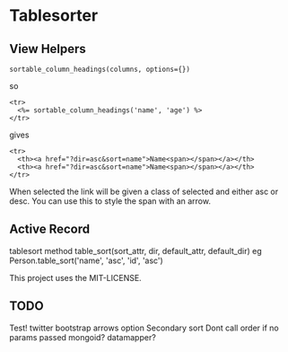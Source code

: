# Tablesorter

## View Helpers

    sortable_column_headings(columns, options={})

so

    <tr>
      <%= sortable_column_headings('name', 'age') %>
    </tr>

gives

    <tr>
      <th><a href="?dir=asc&sort=name">Name<span></span></a></th>
      <th><a href="?dir=asc&sort=name">Name<span></span></a></th>
    </tr>

When selected the link will be given a class of selected and either asc or desc.
You can use this to style the span with an arrow.

## Active Record

tablesort method
    table_sort(sort_attr, dir, default_attr, default_dir)
eg 
    Person.table_sort('name', 'asc', 'id', 'asc')

This project uses the MIT-LICENSE.

## TODO
Test!
twitter bootstrap arrows option 
Secondary sort
Dont call order if no params passed
mongoid?
datamapper?
